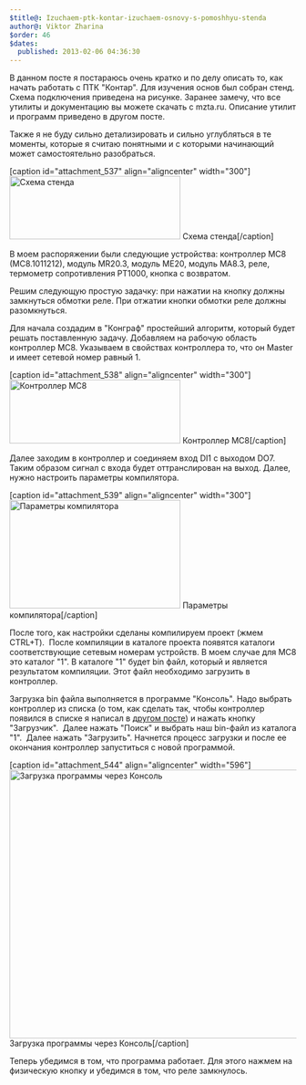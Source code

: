 ```yaml
---
$title@: Izuchaem-ptk-kontar-izuchaem-osnovy-s-pomoshhyu-stenda
author@: Viktor Zharina
$order: 46
$dates:
  published: 2013-02-06 04:36:30
---
```

В данном посте я постараюсь очень кратко и по делу описать то, как начать работать с ПТК "Контар". Для изучения основ был собран стенд. Схема подключения приведена на рисунке. Заранее замечу, что все утилиты и документацию вы можете скачать с mzta.ru. Описание утилит и программ приведено в другом посте.



Также я не буду сильно детализировать и сильно углубляться в те моменты, которые я считаю понятными и с которыми начинающий может самостоятельно разобраться.



[caption id="attachment_537" align="aligncenter" width="300"]<a href="http://viktor.zharina.info/wp-content/uploads/2013/02/stend.png"><img class="size-medium wp-image-537" alt="Схема стенда" src="http://viktor.zharina.info/wp-content/uploads/2013/02/stend-300x111.png" width="300" height="111" /></a> Схема стенда[/caption]



В моем распоряжении были следующие устройства: контроллер MC8 (MC8.1011212), модуль MR20.3, модуль ME20, модуль MA8.3, реле, термометр сопротивления PT1000, кнопка с возвратом.



Решим следующую простую задачку: при нажатии на кнопку должны замкнуться обмотки реле. При отжатии кнопки обмотки реле должны разомкнуться.

<!--more-->

Для начала создадим в "Конграф" простейший алгоритм, который будет решать поставленную задачу. Добавляем на рабочую область контроллер МС8. Указываем в свойствах контроллера то, что он Master и имеет сетевой номер равный 1.



[caption id="attachment_538" align="aligncenter" width="300"]<a href="http://viktor.zharina.info/wp-content/uploads/2013/02/1.png"><img class="size-medium wp-image-538" alt="Контроллер МС8" src="http://viktor.zharina.info/wp-content/uploads/2013/02/1-300x112.png" width="300" height="112" /></a> Контроллер МС8[/caption]



Далее заходим в контроллер и соединяем вход DI1 с выходом DO7. Таким образом сигнал с входа будет оттранслирован на выход. Далее, нужно настроить параметры компилятора.



[caption id="attachment_539" align="aligncenter" width="300"]<a href="http://viktor.zharina.info/wp-content/uploads/2013/02/compiler_params.png"><img class="size-medium wp-image-539" alt="Параметры компилятора" src="http://viktor.zharina.info/wp-content/uploads/2013/02/compiler_params-300x190.png" width="300" height="190" /></a> Параметры компилятора[/caption]



После того, как настройки сделаны компилируем проект (жмем CTRL+T).  После компиляции в каталоге проекта появятся каталоги соответствующие сетевым номерам устройств. В моем случае для MC8 это каталог "1". В каталоге "1" будет bin файл, который и является результатом компиляции. Этот файл необходимо загрузить в контроллер.



Загрузка bin файла выполняется в программе "Консоль". Надо выбрать контроллер из списка (о том, как сделать так, чтобы контроллер появился в списке я написал в <a href="http://viktor.zharina.info/poleznoe/izuchaem-ptk-kontar-rabotaet-s-kontrollerom-mc8-1-cherez-konsol/" title="Изучаем ПТК Контар. Работает с контроллером MC8.1 через «Консоль»" target="_blank">другом посте</a>) и нажать кнопку "Загрузчик".  Далее нажать "Поиск" и выбрать наш bin-файл из каталога "1".  Далее нажать "Загрузить". Начнется процесс загрузки и после ее окончания контроллер запуститься с новой программой.



[caption id="attachment_544" align="aligncenter" width="596"]<img class="size-full wp-image-544" alt="Загрузка программы через Консоль" src="http://viktor.zharina.info/wp-content/uploads/2013/02/Konsole.png" width="596" height="471" /> Загрузка программы через Консоль[/caption]



Теперь убедимся в том, что программа работает. Для этого нажмем на физическую кнопку и убедимся в том, что реле замкнулось.